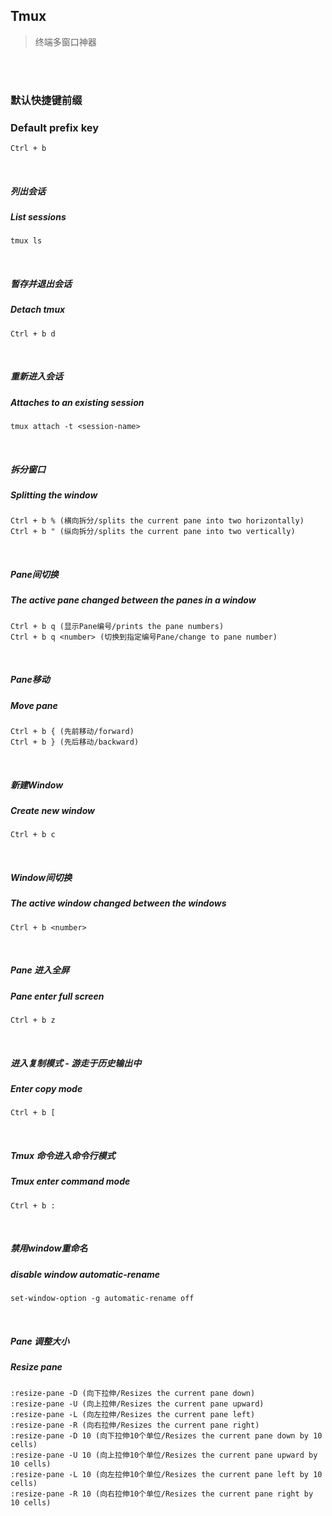 ## Tmux
> 终端多窗口神器

<br /><br />

### 默认快捷键前缀
### Default prefix key
```
Ctrl + b
```

<br />

##### 列出会话
##### List sessions
```
tmux ls
```

<br />

##### 暂存并退出会话
##### Detach tmux
```
Ctrl + b d
```

<br />

##### 重新进入会话
##### Attaches to an existing session
```
tmux attach -t <session-name>
```

<br />

##### 拆分窗口
##### Splitting the window
```
Ctrl + b % (横向拆分/splits the current pane into two horizontally)
Ctrl + b " (纵向拆分/splits the current pane into two vertically)
```

<br />

##### Pane间切换
##### The active pane changed between the panes in a window
```
Ctrl + b q (显示Pane编号/prints the pane numbers)
Ctrl + b q <number> (切换到指定编号Pane/change to pane number)
```

<br />

##### Pane移动
##### Move pane
```
Ctrl + b { (先前移动/forward)
Ctrl + b } (先后移动/backward)
```

<br />

##### 新建Window
##### Create new window
```
Ctrl + b c
```

<br />

##### Window间切换
##### The active window changed between the windows
```
Ctrl + b <number>
```

<br />

##### Pane 进入全屏
##### Pane enter full screen
```
Ctrl + b z
```

<br />

##### 进入复制模式 - 游走于历史输出中
##### Enter copy mode
```
Ctrl + b [
```

<br />

##### Tmux 命令进入命令行模式
##### Tmux enter command mode
```
Ctrl + b :
```

<br />

##### 禁用window重命名
##### disable window automatic-rename
```
set-window-option -g automatic-rename off
```

<br />

##### Pane 调整大小
##### Resize pane
```
:resize-pane -D (向下拉伸/Resizes the current pane down)
:resize-pane -U (向上拉伸/Resizes the current pane upward)
:resize-pane -L (向左拉伸/Resizes the current pane left)
:resize-pane -R (向右拉伸/Resizes the current pane right)
:resize-pane -D 10 (向下拉伸10个单位/Resizes the current pane down by 10 cells)
:resize-pane -U 10 (向上拉伸10个单位/Resizes the current pane upward by 10 cells)
:resize-pane -L 10 (向左拉伸10个单位/Resizes the current pane left by 10 cells)
:resize-pane -R 10 (向右拉伸10个单位/Resizes the current pane right by 10 cells)
```
